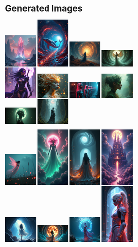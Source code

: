 # Generated Images



<img src="2025_08_07_01.png" width="100"/> <img src="2025_08_07_02.png" width="100"/> <img src="2025_08_07_03.png" width="100"/> <img src="2025_08_07_04.png" width="100"/> <img src="2025_08_07_05.png" width="100"/> <img src="2025_08_07_06.png" width="100"/> <img src="2025_08_07_07.png" width="100"/> <img src="2025_08_07_08.png" width="100"/> <img src="2025_08_07_09.png" width="100"/> <img src="2025_08_07_10.png" width="100"/>

<img src="2025_08_07_11.png" width="100"/> <img src="2025_08_07_12.png" width="100"/> <img src="2025_08_07_13.png" width="100"/> <img src="2025_08_07_14.png" width="100"/> <img src="2025_08_07_15.png" width="100"/> <img src="2025_08_07_16.png" width="100"/> <img src="2025_08_07_17.png" width="100"/> <img src="2025_08_07_18.png" width="100"/>